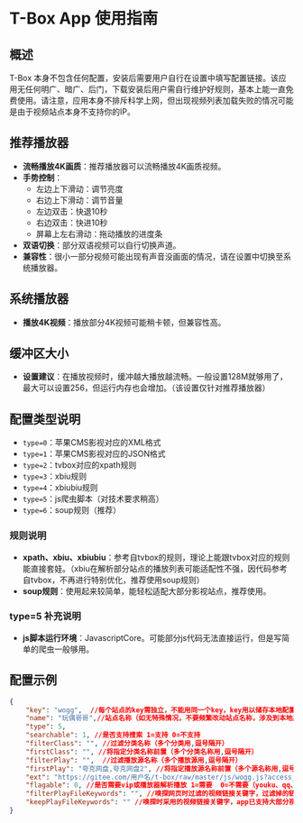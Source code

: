 # T-Box App 使用指南

## 概述
T-Box 本身不包含任何配置，安装后需要用户自行在设置中填写配置链接。该应用无任何明广、暗广、后门，下载安装后用户需自行维护好规则，基本上能一直免费使用。请注意，应用本身不排斥科学上网，但出现视频列表加载失败的情况可能是由于视频站点本身不支持你的IP。

## 推荐播放器
- **流畅播放4K画质**：推荐播放器可以流畅播放4K画质视频。
- **手势控制**：
  - 左边上下滑动：调节亮度
  - 右边上下滑动：调节音量
  - 左边双击：快退10秒
  - 右边双击：快进10秒
  - 屏幕上左右滑动：拖动播放的进度条
- **双语切换**：部分双语视频可以自行切换声道。
- **兼容性**：很小一部分视频可能出现有声音没画面的情况，请在设置中切换至系统播放器。

## 系统播放器
- **播放4K视频**：播放部分4K视频可能稍卡顿，但兼容性高。

## 缓冲区大小
- **设置建议**：在播放视频时，缓冲越大播放越流畅。一般设置128M就够用了，最大可以设置256，但运行内存也会增加。（该设置仅针对推荐播放器）

## 配置类型说明
- `type=0`：苹果CMS影视对应的XML格式
- `type=1`：苹果CMS影视对应的JSON格式
- `type=2`：tvbox对应的xpath规则
- `type=3`：xbiu规则
- `type=4`：xbiubiu规则
- `type=5`：js爬虫脚本（对技术要求稍高）
- `type=6`：soup规则（推荐）

### 规则说明
- **xpath、xbiu、xbiubiu**：参考自tvbox的规则，理论上能跟tvbox对应的规则能直接套娃。（xbiu在解析部分站点的播放列表可能适配性不强，因代码参考自tvbox，不再进行特别优化，推荐使用soup规则）
- **soup规则**：使用起来较简单，能轻松适配大部分影视站点，推荐使用。

### type=5 补充说明
- **js脚本运行环境**：JavascriptCore。可能部分js代码无法直接运行，但是写简单的爬虫一般够用。

## 配置示例
```json
{
    "key": "wogg",  //每个站点的key需独立，不能用同一个key，key用以储存本地配置文件
    "name": "玩偶哥哥",//站点名称（如无特殊情况，不要频繁改动站点名称，涉及到本地历史、收藏记录等）
    "type": 5,
    "searchable": 1, //是否支持搜索 1=支持 0=不支持
    "filterClass": "", //过滤分类名称（多个分类用,逗号隔开）
    "firstClass": "", //将指定分类名称前置（多个分类名称用,逗号隔开）
    "filterPlay": "",  //过滤播放源名称（多个播放源用,逗号隔开）
    "firstPlay": "夸克网盘,夸克网盘2", //将指定播放源名称前置（多个源名称用,逗号隔开）
    "ext": "https://gitee.com/用户名/t-box/raw/master/js/wogg.js?access_token=私人令牌",//配置链接（支持带私人令牌的gitee链接）
    "flagable": 0, //是否需要vip或播放器解析播放 1=需要  0=不需要（youku、qq、iqiyi等需要解析，如网页嗅探视频的话部分网站已内置了vip解析）
    "filterPlayFileKeywords": "", //嗅探网页时过滤的视频链接关键字，过滤掉的链接不会取过来（多个关键字用,逗号隔开）
    "keepPlayFileKeywords": "" //嗅探时采用的视频链接关键字，app已支持大部分视频链接的嗅探，一般不需要特别设置（多个关键字用,逗号隔开）
}
```
